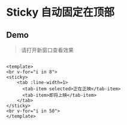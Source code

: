 # Sticky 自动固定在顶部

## Demo

> 请打开新窗口查看效果

``` vux width=100% height=400 components=Sticky,Tab,TabItem

<template>
<br v-for="i in 8">
<sticky>
	<tab :line-width=1>
	  <tab-item selected>正在正映</tab-item>
	  <tab-item>即将上映</tab-item>
	</tab>
</sticky>
<br v-for="i in 50">
</template>
```